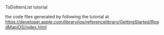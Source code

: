 ToDoItemList tutorial

the code files generated by following the tutorial at https://developer.apple.com/library/ios/referencelibrary/GettingStarted/RoadMapiOS/index.html

